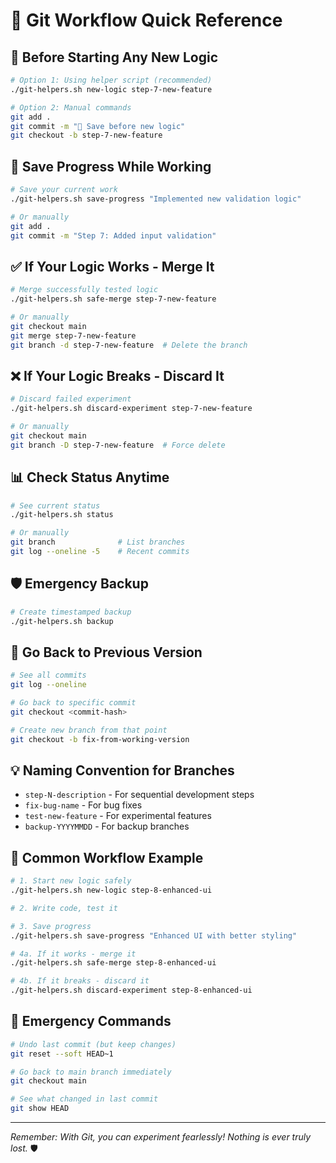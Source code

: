 # 🚀 Git Workflow Quick Reference

## 🎯 **Before Starting Any New Logic**

```bash
# Option 1: Using helper script (recommended)
./git-helpers.sh new-logic step-7-new-feature

# Option 2: Manual commands
git add .
git commit -m "💾 Save before new logic"
git checkout -b step-7-new-feature
```

## 💾 **Save Progress While Working**

```bash
# Save your current work
./git-helpers.sh save-progress "Implemented new validation logic"

# Or manually
git add .
git commit -m "Step 7: Added input validation"
```

## ✅ **If Your Logic Works - Merge It**

```bash
# Merge successfully tested logic
./git-helpers.sh safe-merge step-7-new-feature

# Or manually
git checkout main
git merge step-7-new-feature
git branch -d step-7-new-feature  # Delete the branch
```

## ❌ **If Your Logic Breaks - Discard It**

```bash
# Discard failed experiment
./git-helpers.sh discard-experiment step-7-new-feature

# Or manually
git checkout main
git branch -D step-7-new-feature  # Force delete
```

## 📊 **Check Status Anytime**

```bash
# See current status
./git-helpers.sh status

# Or manually
git branch              # List branches
git log --oneline -5    # Recent commits
```

## 🛡️ **Emergency Backup**

```bash
# Create timestamped backup
./git-helpers.sh backup
```

## 🔄 **Go Back to Previous Version**

```bash
# See all commits
git log --oneline

# Go back to specific commit
git checkout <commit-hash>

# Create new branch from that point
git checkout -b fix-from-working-version
```

## 💡 **Naming Convention for Branches**

- `step-N-description` - For sequential development steps
- `fix-bug-name` - For bug fixes
- `test-new-feature` - For experimental features
- `backup-YYYYMMDD` - For backup branches

## 🎯 **Common Workflow Example**

```bash
# 1. Start new logic safely
./git-helpers.sh new-logic step-8-enhanced-ui

# 2. Write code, test it

# 3. Save progress
./git-helpers.sh save-progress "Enhanced UI with better styling"

# 4a. If it works - merge it
./git-helpers.sh safe-merge step-8-enhanced-ui

# 4b. If it breaks - discard it
./git-helpers.sh discard-experiment step-8-enhanced-ui
```

## 🚨 **Emergency Commands**

```bash
# Undo last commit (but keep changes)
git reset --soft HEAD~1

# Go back to main branch immediately
git checkout main

# See what changed in last commit
git show HEAD
```

---
*Remember: With Git, you can experiment fearlessly! Nothing is ever truly lost.* 🛡️
